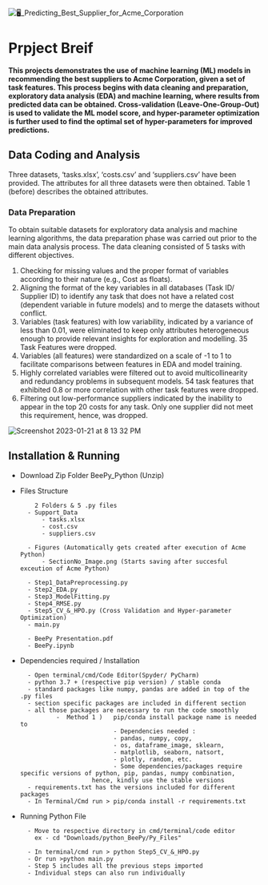 

![🖥_Predicting_Best_Supplier_for_Acme_Corporation](https://user-images.githubusercontent.com/67644483/213885099-a51caad6-8472-4ff0-9bd0-c56734c7318b.png)

# **Prpject Breif**

**This projects demonstrates the use of machine learning (ML) models in recommending the best suppliers to Acme Corporation, given a set of task features. This process begins with data cleaning and preparation, exploratory data analysis (EDA) and machine learning, where results from predicted data can be obtained. Cross-validation (Leave-One-Group-Out) is used to validate the ML model score, and hyper-parameter optimization is further used to find the optimal set of hyper-parameters for improved predictions.**

## Data Coding and Analysis

Three datasets, ‘tasks.xlsx’, ‘costs.csv’ and ‘suppliers.csv’ have been provided. The attributes for all three datasets were then obtained. Table 1 (before) describes the obtained attributes.

### Data Preparation 

To obtain suitable datasets for exploratory data analysis and machine learning algorithms, the data preparation phase was carried out prior to the main data analysis process.
The data cleaning consisted of 5 tasks with different objectives.
1. Checking for missing values and the proper format of variables according to their nature (e.g., Cost as floats).
2. Aligning the format of the key variables in all databases (Task ID/ Supplier ID) to identify any task that does not have a related cost (dependent variable in future models) and to merge the datasets without conflict.
3. Variables (task features) with low variability, indicated by a variance of less than 0.01, were eliminated to keep only attributes heterogeneous enough to provide relevant insights for exploration and modelling. 35 Task Features were dropped.
4. Variables (all features) were standardized on a scale of -1 to 1 to facilitate comparisons between features in EDA and model training.
5. Highly correlated variables were filtered out to avoid multicollinearity and redundancy problems in subsequent models. 54 task features that exhibited 0.8 or more correlation with other task features were dropped.
6. Filtering out low-performance suppliers indicated by the inability to appear in the top 20 costs for any task. Only one supplier did not meet this requirement, hence, was dropped.

![Screenshot 2023-01-21 at 8 13 32 PM](https://user-images.githubusercontent.com/67644483/213885468-0135a47e-9e94-4710-b00f-645b00b36895.png)


 ## Installation & Running

- Download Zip Folder BeePy_Python (Unzip)

- Files Structure

          2 Folders & 5 .py files
        - Support_Data
            - tasks.xlsx
            - cost.csv
            - suppliers.csv

        - Figures (Automatically gets created after execution of Acme Python)
            - SectionNo_Image.png (Starts saving after succesful exceution of Acme Python)

        - Step1_DataPreprocessing.py
        - Step2_EDA.py
        - Step3_ModelFitting.py
        - Step4_RMSE.py
        - Step5_CV_&_HPO.py (Cross Validation and Hyper-parameter Optimization)
        - main.py
        
        - BeePy Presentation.pdf
        - BeePy.ipynb
    
- Dependencies required / Installation

        - Open terminal/cmd/Code Editor(Spyder/ PyCharm)
        - python 3.7 + (respective pip version) / stable conda
        - standard packages like numpy, pandas are added in top of the .py files
        - section specific packages are included in different section
        - all those packages are necessary to run the code smoothly
                -  Method 1 )   pip/conda install package name is needed to 
                                - Dependencies needed :
                                - pandas, numpy, copy, 
                                - os, dataframe_image, sklearn, 
                                - matplotlib, seaborn, natsort, 
                                - plotly, random, etc.
                                - Some dependencies/packages require specific versions of python, pip, pandas, numpy combination,
                          hence, kindly use the stable versions
        - requirements.txt has the versions included for different packages
        - In Terminal/Cmd run > pip/conda install -r requirements.txt

- Running Python File

        - Move to respective directory in cmd/terminal/code editor 
          ex - cd "Downloads/python_BeePy/Py_Files" 

        - In terminal/cmd run > python Step5_CV_&_HPO.py
        - Or run >python main.py
        - Step 5 includes all the previous steps imported
        - Individual steps can also run individually




